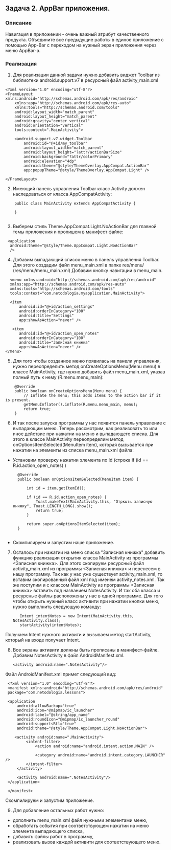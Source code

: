 ## Задача 2. AppBar приложения.
### Описание

Навигация в приложении - очень важный атрибут качественного продукта. 
Объедините все предыдущие работы в единое приложение с помощью App-Bar с переходом на нужный экран приложения через меню AppBar-а.

### Реализация

1. Для реализации данной задачи нужно добавить виджет Toolbar из библиотеки android.support.v7 в ресурсный файл activity_main.xml

```  
<?xml version="1.0" encoding="utf-8"?>
<FrameLayout xmlns:android="http://schemas.android.com/apk/res/android"
    xmlns:app="http://schemas.android.com/apk/res-auto"
    xmlns:tools="http://schemas.android.com/tools"
    android:layout_width="match_parent"
    android:layout_height="match_parent"
    android:gravity="center_vertical"
    android:orientation="vertical"
    tools:context=".MainActivity">

    <android.support.v7.widget.Toolbar
        android:id="@+id/my_toolbar"
        android:layout_width="match_parent"
        android:layout_height="?attr/actionBarSize"
        android:background="?attr/colorPrimary"
        android:elevation="4dp"
        android:theme="@style/ThemeOverlay.AppCompat.ActionBar"
        app:popupTheme="@style/ThemeOverlay.AppCompat.Light" />

</FrameLayout>

```  

2. Имеющий панель управления Toolbar класс Activity должен наследоваться от класса AppCompatActivity:

```  
	public class MainActivity extends AppCompatActivity {

	}
	
```

3. Выберем стиль Theme.AppCompat.Light.NoActionBar для главной темы приложения и пропишем в манифест файле:
   
  ```  
   <application 
    android:theme="@style/Theme.AppCompat.Light.NoActionBar"
    />
  ```  

4. Добавим выпадающий список меню в панель управления Toolbar. 
	Для этого создадим файл menu_main.xml в папке res/menu/ (res/menu/menu_main.xml)
	Добавим кнопку навигации в menu_main.
	
  ```  
	<menu xmlns:android="http://schemas.android.com/apk/res/android"
    xmlns:app="http://schemas.android.com/apk/res-auto"
    xmlns:tools="http://schemas.android.com/tools"
    tools:context="com.netodologia.myapplication.MainActivity">
  
	<item
        android:id="@+id/action_settings"
        android:orderInCategory="100"
        android:title="Settings"
        app:showAsAction="never" />
		
     <item
        android:id="@+id/action_open_notes"
        android:orderInCategory="100"
        android:title="Записная книжка"
        app:showAsAction="never" />
</menu>
  ```  

5. Для того чтобы созданное меню появилась на панели управления, нужно переопределить метод onCreateOptionsMenu(Menu menu) в классе MainActivity,
 где нужно добавить файл menu_main.xml, указав полный путь к нему (R.menu.menu_main): 

```  
    @Override
    public boolean onCreateOptionsMenu(Menu menu) {
        // Inflate the menu; this adds items to the action bar if it is present.
        getMenuInflater().inflate(R.menu.menu_main, menu);
        return true;
    }
```  

6. И так после запуска программы у нас появится панель управление с выпадающим меню. Теперь рассмотрим, как реализовать то или иное действие при нажатии на меню и выпадающего списка.
	Для этого в классе MainActivity переопределим метод onOptionsItemSelected(MenuItem item), которая вызывается при нажатии на элементы из списка menu_main.xml файла:

* Установим проверку нажатии элемента по Id (строка  if (id == R.id.action_open_notes) )
	
  ```  
	@Override
    public boolean onOptionsItemSelected(MenuItem item) {

        int id = item.getItemId();

        if (id == R.id.action_open_notes) {
            Toast.makeText(MainActivity.this, "Отркыть записную книжку", Toast.LENGTH_LONG).show();
            return true;
        }

        return super.onOptionsItemSelected(item);
    }
	
  ```  

* Скомпилируем и запустим наше приложение.
	
7. Осталось при нажатии на меню списка "Записная книжка" добавить функцию реализации открытия класса MainActivity из программы <Записная книжка>.
	Для этого скопируем ресурсный файл activity_main.xml из программы <Записная книжка> и перенесем в нашу программу. 
	Так как у нас уже существует activity_main.xml, то вставим скопированный файл xml под именем activity_notes.xml.
	Так же поступим и с классом MainActivity из программы <Записная книжка> вставить под названием NotesActivity.
	И так оба класса и ресурсные файлы расположены у нас в одной программе. 
	Для того чтобы открыть нужный класс активити при нажатии кнопки меню, нужно выполнить следующую команду:
	
      ```  
	     Intent intentNotes = new Intent(MainActivity.this, NotesActivity.class);
         startActivity(intentNotes);
	  
      ```  
  
Получаем Intent нужного активити и вызываем метод startActivity, который на входе получает Intent.
	
8. Все экраны активити должны быть прописаны в манифест-файле. Добавим NotesActivity в файл AndroidManifest.xml.

    ```  
	<activity android:name=".NotesActivity"/>
 
     ```  


Файл AndroidManifest.xml примет следующий вид:

   ```  
	<?xml version="1.0" encoding="utf-8"?>
	<manifest xmlns:android="http://schemas.android.com/apk/res/android"
    package="com.netodologia.lessons">

    <application
        android:allowBackup="true"
        android:icon="@mipmap/ic_launcher"
        android:label="@string/app_name"
        android:roundIcon="@mipmap/ic_launcher_round"
        android:supportsRtl="true"
        android:theme="@style/Theme.AppCompat.Light.NoActionBar">
       
	   <activity android:name=".MainActivity">
            <intent-filter>
                <action android:name="android.intent.action.MAIN" />

                <category android:name="android.intent.category.LAUNCHER" />
            </intent-filter>
        </activity>
		
        <activity android:name=".NotesActivity"/>
    </application>

    </manifest>
  ```


Скомпилируем и запустим приложение.

9. Для добавление остальных работ нужно:
 * дополнить menu_main.xml файл нужными элементами меню,
 * обработать события при соответствующем нажатии на меню элемента выпадающего списка,
 * добавить файлы работ в программу,
 * реализовать вызов каждой активити для соответствующего меню.
